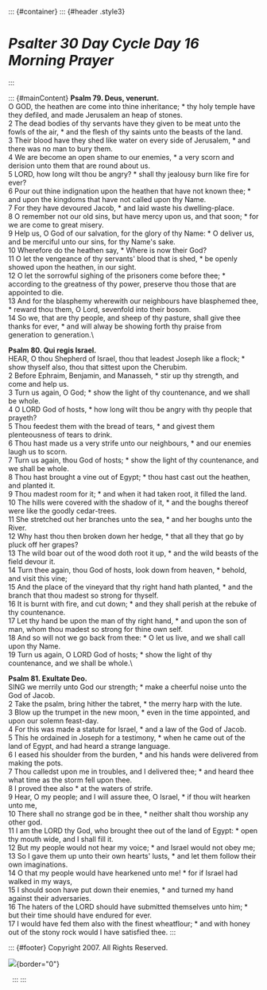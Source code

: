 ::: {#container}
::: {#header .style3}
# *Psalter 30 Day Cycle Day 16 Morning Prayer*
:::

::: {#mainContent}
**Psalm 79. Deus, venerunt.**\
O GOD, the heathen are come into thine inheritance; \* thy holy temple
have they defiled, and made Jerusalem an heap of stones.\
2 The dead bodies of thy servants have they given to be meat unto the
fowls of the air, \* and the flesh of thy saints unto the beasts of the
land.\
3 Their blood have they shed like water on every side of Jerusalem, \*
and there was no man to bury them.\
4 We are become an open shame to our enemies, \* a very scorn and
derision unto them that are round about us.\
5 LORD, how long wilt thou be angry? \* shall thy jealousy burn like
fire for ever?\
6 Pour out thine indignation upon the heathen that have not known thee;
\* and upon the kingdoms that have not called upon thy Name.\
7 For they have devoured Jacob, \* and laid waste his dwelling-place.\
8 O remember not our old sins, but have mercy upon us, and that soon; \*
for we are come to great misery.\
9 Help us, O God of our salvation, for the glory of thy Name: \* O
deliver us, and be merciful unto our sins, for thy Name\'s sake.\
10 Wherefore do the heathen say, \* Where is now their God?\
11 O let the vengeance of thy servants\' blood that is shed, \* be
openly showed upon the heathen, in our sight.\
12 O let the sorrowful sighing of the prisoners come before thee; \*
according to the greatness of thy power, preserve thou those that are
appointed to die.\
13 And for the blasphemy wherewith our neighbours have blasphemed thee,
\* reward thou them, O Lord, sevenfold into their bosom.\
14 So we, that are thy people, and sheep of thy pasture, shall give thee
thanks for ever, \* and will alway be showing forth thy praise from
generation to generation.\

**Psalm 80. Qui regis Israel.**\
HEAR, O thou Shepherd of Israel, thou that leadest Joseph like a flock;
\* show thyself also, thou that sittest upon the Cherubim.\
2 Before Ephraim, Benjamin, and Manasseh, \* stir up thy strength, and
come and help us.\
3 Turn us again, O God; \* show the light of thy countenance, and we
shall be whole.\
4 O LORD God of hosts, \* how long wilt thou be angry with thy people
that prayeth?\
5 Thou feedest them with the bread of tears, \* and givest them
plenteousness of tears to drink.\
6 Thou hast made us a very strife unto our neighbours, \* and our
enemies laugh us to scorn.\
7 Turn us again, thou God of hosts; \* show the light of thy
countenance, and we shall be whole.\
8 Thou hast brought a vine out of Egypt; \* thou hast cast out the
heathen, and planted it.\
9 Thou madest room for it; \* and when it had taken root, it filled the
land.\
10 The hills were covered with the shadow of it, \* and the boughs
thereof were like the goodly cedar-trees.\
11 She stretched out her branches unto the sea, \* and her boughs unto
the River.\
12 Why hast thou then broken down her hedge, \* that all they that go by
pluck off her grapes?\
13 The wild boar out of the wood doth root it up, \* and the wild beasts
of the field devour it.\
14 Turn thee again, thou God of hosts, look down from heaven, \* behold,
and visit this vine;\
15 And the place of the vineyard that thy right hand hath planted, \*
and the branch that thou madest so strong for thyself.\
16 It is burnt with fire, and cut down; \* and they shall perish at the
rebuke of thy countenance.\
17 Let thy hand be upon the man of thy right hand, \* and upon the son
of man, whom thou madest so strong for thine own self.\
18 And so will not we go back from thee: \* O let us live, and we shall
call upon thy Name.\
19 Turn us again, O LORD God of hosts; \* show the light of thy
countenance, and we shall be whole.\

**Psalm 81. Exultate Deo.**\
SING we merrily unto God our strength; \* make a cheerful noise unto the
God of Jacob.\
2 Take the psalm, bring hither the tabret, \* the merry harp with the
lute.\
3 Blow up the trumpet in the new moon, \* even in the time appointed,
and upon our solemn feast-day.\
4 For this was made a statute for Israel, \* and a law of the God of
Jacob.\
5 This he ordained in Joseph for a testimony, \* when he came out of the
land of Egypt, and had heard a strange language.\
6 I eased his shoulder from the burden, \* and his hands were delivered
from making the pots.\
7 Thou calledst upon me in troubles, and I delivered thee; \* and heard
thee what time as the storm fell upon thee.\
8 I proved thee also \* at the waters of strife.\
9 Hear, O my people; and I will assure thee, O Israel, \* if thou wilt
hearken unto me,\
10 There shall no strange god be in thee, \* neither shalt thou worship
any other god.\
11 I am the LORD thy God, who brought thee out of the land of Egypt: \*
open thy mouth wide, and I shall fill it.\
12 But my people would not hear my voice; \* and Israel would not obey
me;\
13 So I gave them up unto their own hearts\' lusts, \* and let them
follow their own imaginations.\
14 O that my people would have hearkened unto me! \* for if Israel had
walked in my ways,\
15 I should soon have put down their enemies, \* and turned my hand
against their adversaries.\
16 The haters of the LORD should have submitted themselves unto him; \*
but their time should have endured for ever.\
17 I would have fed them also with the finest wheatflour; \* and with
honey out of the stony rock would I have satisfied thee.
:::

::: {#footer}
Copyright 2007. All Rights Reserved.

![](http://stats.superstats.com/b/ss/DAVIDMCMANNES/1){border="0"}

 
:::
:::

